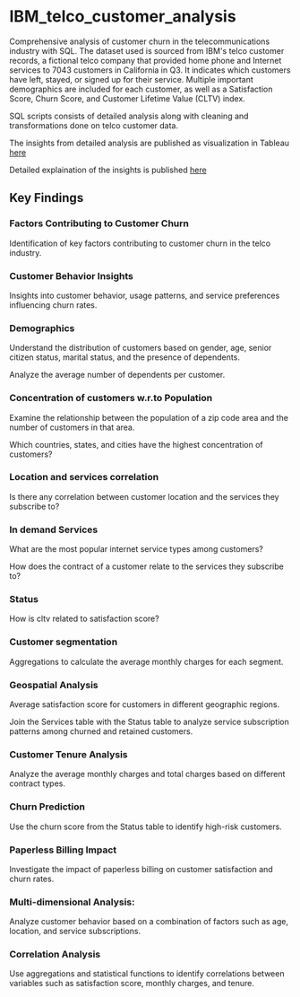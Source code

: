 # IBM_telco_customer_analysis
Comprehensive analysis of customer churn in the telecommunications industry with SQL. 
The dataset used is sourced from IBM's telco customer records, a fictional telco company that provided home phone and Internet services to 7043 customers in California in Q3.  It indicates which customers have left, stayed, or signed up for their service. Multiple important demographics are included for each customer, as well as a Satisfaction Score, Churn Score, and Customer Lifetime Value (CLTV) index.

SQL scripts consists of detailed analysis along with cleaning and transformations done on telco customer data.

The insights from detailed analysis are published as visualization in Tableau [here](https://public.tableau.com/views/CustomerChurnAnalysisinTelecommunications/ServicesbyRegionandcontract?:language=en-US&:display_count=n&:origin=viz_share_link)

Detailed explaination of the insights is published [here](https://bindusri.hashnode.dev/data-analysis-with-sql)

## Key Findings

### Factors Contributing to Customer Churn

Identification of key factors contributing to customer churn in the telco industry.

### Customer Behavior Insights

Insights into customer behavior, usage patterns, and service preferences influencing churn rates.

### Demographics

Understand the distribution of customers based on gender, age, 
senior citizen status, marital status, and the presence of dependents.

Analyze the average number of dependents per customer.

### Concentration of customers w.r.to Population

Examine the relationship between the population of a zip code area and the number of customers in that area.

Which countries, states, and cities have the highest concentration of customers?

### Location and services correlation

Is there any correlation between customer location and the services they subscribe to?

### In demand Services

What are the most popular internet service types among customers?

How does the contract of a customer relate to the services they subscribe to?

### Status

How is cltv related to satisfaction score?

### Customer segmentation 

Aggregations to calculate the average monthly charges for each segment.

### Geospatial Analysis

Average satisfaction score for customers in different geographic regions.

Join the Services table with the Status table to analyze service subscription patterns among churned and retained customers.

### Customer Tenure Analysis

Analyze the average monthly charges and total charges based on different contract types.

### Churn Prediction

Use the churn score from the Status table to identify high-risk customers.

### Paperless Billing Impact

Investigate the impact of paperless billing on customer satisfaction and churn rates.

### Multi-dimensional Analysis:

Analyze customer behavior based on a combination of factors such as age, location, and service subscriptions.

### Correlation Analysis

Use aggregations and statistical functions to identify correlations between variables such as satisfaction score, monthly charges, and tenure.
